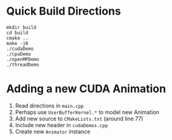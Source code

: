 # Quick Build Directions

```
mkdir build
cd build
cmake ..
make -j8
./cudaDemo
./cpuDemo
./openMPDemo
./threadDemo
```

# Adding a new CUDA Animation

 1. Read directions in `main.cpp`
 2. Perhaps use `UserBufferKernel.*` to model new Animation
 3. Add new source to `CMakeLists.txt` (around line 77)
 4. Include new header in `cudaDemos.cpp`
 5. Create new `Animator` instance

